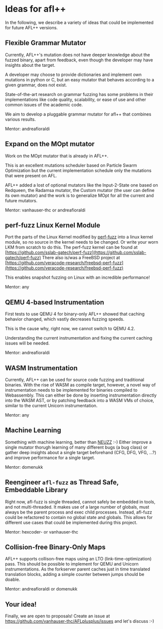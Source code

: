 # Ideas for afl++

In the following, we describe a variety of ideas that could be implemented
for future AFL++ versions.

## Flexible Grammar Mutator

Currently, AFL++'s mutation does not have deeper knowledge about the fuzzed
binary, apart from feedback, even though the developer may have insights
about the target.

A developer may choose to provide dictionaries and implement own mutations
in python or C, but an easy mutator that behaves according to a given grammar,
does not exist.

State-of-the-art research on grammar fuzzing has some problems in their
implementations like code quality, scalability, or ease of use and other
common issues of the academic code.

We aim to develop a pluggable grammar mutator for afl++ that combines
various results.

Mentor: andreafioraldi 

## Expand on the MOpt mutator

Work on the MOpt mutator that is already in AFL++.

This is an excellent mutations scheduler based on Particle Swarm
Optimization but the current implementation schedule only the mutations
that were present on AFL.

AFL++ added a lost of optional mutators like the Input-2-State one based
on Redqueen, the Radamsa mutator, the Custom mutator (the user can define
its own mutator) and the work is to generalize MOpt for all the current
and future mutators.

Mentor: vanhauser-thc or andreafioraldi

## perf-fuzz Linux Kernel Module

Port the parts of the Linux Kernel modified by 
[perf-fuzz](https://gts3.org/assets/papers/2017/xu:os-fuzz.pdf)
into a linux kernel module, so no source in the kernel needs to be changed.
Or write your worn LKM from scratch to do this.
The perf-fuzz kernel can be found at [https://github.com/sslab-gatech/perf-fuzz](https://github.com/sslab-gatech/perf-fuzz)
There also is/was a FreeBSD project at [https://github.com/veracode-research/freebsd-perf-fuzz](https://github.com/veracode-research/freebsd-perf-fuzz)

This enables snapshot fuzzing on Linux with an incredible performance!

Mentor: any

## QEMU 4-based Instrumentation

First tests to use QEMU 4 for binary-only AFL++ showed that caching behavior
changed, which vastly decreases fuzzing speeds.

This is the cause why, right now, we cannot switch to QEMU 4.2.

Understanding the current instrumentation and fixing the current caching
issues will be needed.

Mentor: andreafioraldi

## WASM Instrumentation

Currently, AFL++ can be used for source code fuzzing and traditional binaries.
With the rise of WASM as compile target, however, a novel way of
instrumentation needs to be implemented for binaries compiled to Webassembly.
This can either be done by inserting instrumentation directly into the
WASM AST, or by patching feedback into a WASM VMs of choice, similar to
the current Unicorn instrumentation.

Mentor: any

## Machine Learning

Something with machine learning, better than [NEUZZ](https://github.com/dongdongshe/neuzz) :-)
Either improve a single mutator thorugh learning of many different bugs
(a bug class) or gather deep insights about a single target beforehand
(CFG, DFG, VFG, ...?) and improve performance for a single target.

Mentor: domenukk

## Reengineer `afl-fuzz` as Thread Safe, Embeddable Library

Right now, afl-fuzz is single threaded, cannot safely be embedded in tools, and not multi-threaded. It makes use of a large number of globals, must always be the parent process and exec child processes. 
Instead, afl-fuzz could be refactored to contain no global state and globals.
This allows for different use cases that could be implemented during this project.

Mentor: hexcoder- or vanhauser-thc

## Collision-free Binary-Only Maps

AFL++ supports collison-free maps using an LTO (link-time-optimization) pass.
This should be possible to implement for QEMU and Unicorn instrumentations.
As the forkserver parent caches just in time translated translation blocks, adding a simple counter between jumps should be doable.

Mentor: andreafioraldi or domenukk

## Your idea!

Finally, we are open to proposals!
Create an issue at https://github.com/vanhauser-thc/AFLplusplus/issues and let's discuss :-)

